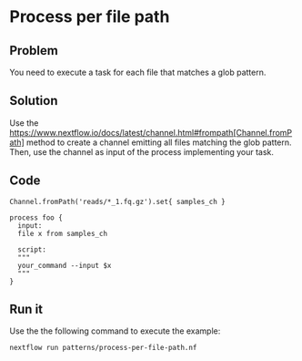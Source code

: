 # Process per file path  

## Problem 

You need to execute a task for each file that matches a glob pattern. 

## Solution

Use the https://www.nextflow.io/docs/latest/channel.html#frompath[Channel.fromPath] method to create a channel emitting all files matching the glob pattern. Then, use the channel as input of the process implementing your task. 


## Code 

    Channel.fromPath('reads/*_1.fq.gz').set{ samples_ch }

    process foo {
      input:
      file x from samples_ch
  
      script:
      """
      your_command --input $x
      """
    }



## Run it 

Use the the following command to execute the example:

    nextflow run patterns/process-per-file-path.nf

